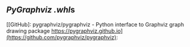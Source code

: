 *PyGraphviz* *.whl*s
--------------------

[[GitHub]: pygraphviz/pygraphviz - Python interface to Graphviz graph drawing package https://pygraphviz.github.io](https://github.com/pygraphviz/pygraphviz):

